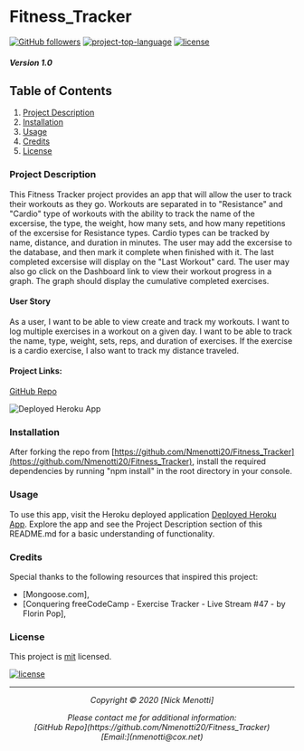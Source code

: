 # Fitness_Tracker

[![GitHub followers](https://img.shields.io/github/followers/Nmenotti20?label=Follow&style=social)](https://github.com/Nmenotti20) [![project-top-language](https://img.shields.io/github/languages/top/Nmenotti20/Fitness_Tracker?color=yellow)](https://github.com/Nmenotti20/Fitness_Tracker) [![license](https://img.shields.io/badge/License-mit-brightgreen.svg)](https://choosealicense.com/licenses/mit/)

##### Version 1.0

## Table of Contents

1. [Project Description](#Description)
2. [Installation](#Installation)
3. [Usage](#Usage)
4. [Credits](#Credits)
5. [License](#License)

### Project Description
This Fitness Tracker project provides an app that will allow the user to track their workouts as they go. Workouts are separated in to "Resistance" and "Cardio" type of workouts with the ability to track the name of the excersise, the type, the weight, how many sets, and how many repetitions of the excersise for Resistance types. Cardio types can be tracked by name, distance, and duration in minutes. The user may add the excersise to the database, and then mark it complete when finished with it. The last completed excersise will display on the "Last Workout" card. The user may also go click on the Dashboard link to view their workout progress in a graph. The graph should display the cumulative completed exercises. 
#### User Story
As a user, I want to be able to view create and track my workouts. I want to log multiple exercises in a workout on a given day. I want to be able to track the name, type, weight, sets, reps, and duration of exercises. If the exercise is a cardio exercise, I also want to track my distance traveled.

#### Project Links:

[GitHub Repo](https://github.com/Nmenotti20/Fitness_Tracker)<br>

![Deployed Heroku App](https://fitnesstracker2021.herokuapp.com/)<br>

### Installation
After forking the repo from [https://github.com/Nmenotti20/Fitness_Tracker](https://github.com/Nmenotti20/Fitness_Tracker), install the required dependencies by running "npm install" in the root directory in your console.
### Usage
To use this app, visit the Heroku deployed application [Deployed Heroku App](https://fitnesstracker2021.herokuapp.com/). Explore the app and see the Project Description section of this README.md for a basic understanding of functionality.
### Credits

Special thanks to the following resources that inspired this project:

<ul>
<li> [Mongoose.com]<https://mongoosejs.com/>, </li>
<li> [Conquering freeCodeCamp - Exercise Tracker - Live Stream #47 - by Florin Pop]<https://youtu.be/E68FWyktDwA>, </li>
</ul>

### License

This project is [mit](https://choosealicense.com/licenses/mit) licensed.<br>

[![license](https://img.shields.io/badge/License-mit-brightgreen.svg)](https://choosealicense.com/licenses/mit/)

<hr>
<p align='center'><i>
Copyright © 2020 [Nick Menotti]<br> 

<p align='center'><i>
Please contact me for additional information:<br>
[GitHub Repo](https://github.com/Nmenotti20/Fitness_Tracker)<br>
[Email:](nmenotti@cox.net)</i></p>
